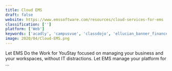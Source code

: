 ```yaml
---
title: Cloud EMS
draft: false 
website: https://www.emssoftware.com/resources/cloud-services-for-ems
classification: ['']
platform: ['Web']
keywords: ['acadly', 'campusvue', 'classdojo', 'ellucian_banner_finance', 'focus_sis', 'frontline_insights_platform', 'grammarly', 'hcss_accounting', 'infinite_campus', 'nearpod', 'pixelfed', 'powerschool_unified_classroom', 'praxischool', 'schooltime', 'series25', 'starrez', 'whatsapp', 'yellowfolder', 'zoho_crm']
image: 2020/04/Cloud-EMS.png
---
```

Let EMS Do the Work for YouStay focused on managing your business and your workspaces, without IT distractions. Let EMS manage your platform for ...